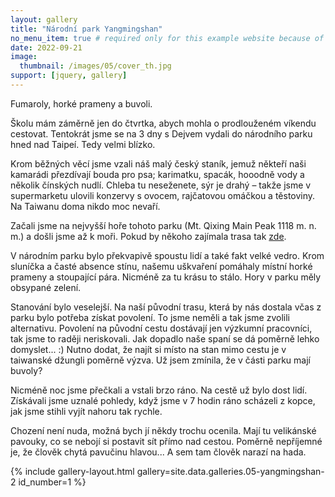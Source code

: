 ```yaml
---
layout: gallery
title: "Národní park Yangmingshan"
no_menu_item: true # required only for this example website because of menu construction
date: 2022-09-21
image:
  thumbnail: /images/05/cover_th.jpg
support: [jquery, gallery]
---
```


Fumaroly, horké prameny a buvoli.

Školu mám záměrně jen do čtvrtka, abych mohla o prodlouženém víkendu cestovat. Tentokrát jsme se na 3 dny s Dejvem vydali do národního parku hned nad Taipeí. Tedy velmi blízko. 

Krom běžných věcí jsme vzali náš malý český staník, jemuž někteří naši kamarádi přezdívají bouda pro psa; karimatku, spacák, hooodně vody a několik čínských nudlí. Chleba tu neseženete, sýr je drahý – takže jsme v supermarketu ulovili konzervy s ovocem, rajčatovou omáčkou a těstoviny. Na Taiwanu doma nikdo moc nevaří. 

Začali jsme na nejvyšší hoře tohoto parku (Mt. Qixing Main Peak 1118 m. n. m.) a došli jsme až k moři. Pokud by někoho zajímala trasa tak [zde](https://mapy.cz/s/jagacogage).

<!-- <p align="center">
<iframe style="border:none" src="https://frame.mapy.cz/s/fovurebuke" width="500" height="333" frameborder="0" ></iframe>
</p> !-->

V národním parku bylo překvapivě spoustu lidí a také fakt velké vedro. Krom sluníčka a časté absence stínu, našemu uškvaření pomáhaly místní horké prameny a stoupající pára. Nicméně za tu krásu to stálo. Hory v parku měly obsypané zelení.

Stanování bylo veselejší. Na naší původní trasu, která by nás dostala včas z parku bylo potřeba získat povolení. To jsme neměli a tak jsme zvolili alternativu. Povolení na původní cestu dostávají jen výzkumní pracovníci, tak jsme to raději neriskovali. Jak dopadlo naše spaní se dá poměrně lehko domyslet... :) Nutno dodat, že najít si místo na stan mimo cestu je v taiwanské džungli poměrně výzva. Už jsem zmínila, že v části parku mají buvoly? 

Nicméně noc jsme přečkali a vstali brzo ráno. Na cestě už bylo dost lidí. Získávali jsme uznalé pohledy, když jsme v 7 hodin ráno scházeli z kopce, jak jsme stihli vyjít nahoru tak rychle.

Chození není nuda, možná bych jí někdy trochu ocenila. Mají tu velikánské pavouky, co se nebojí si postavit sít přímo nad cestou. Poměrně nepříjemné je, že člověk chytá pavučinu hlavou... A sem tam člověk narazí na hada.


{% include gallery-layout.html gallery=site.data.galleries.05-yangmingshan-2     id_number=1 %}
